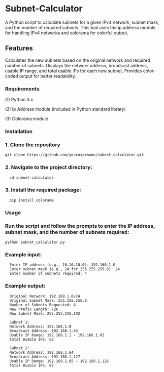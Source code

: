 # Subnet-Calculator
  A Python script to calculate subnets for a given IPv4 network, subnet mask, and the number of required subnets. This tool uses the ip address module for handling IPv4 networks and colorama for colorful output.
## Features
  Calculates the new subnets based on the original network and required number of subnets.
Displays the network address, broadcast address, usable IP range, and total usable IPs for each new subnet.
Provides color-coded output for better readability.

### Requirements
  (1) Python 3.x
  
  (2) Ip Address module (included in Python standard library)
  
  (3) Colorama module

### Installation
###  1. Clone the repository
    git clone https://github.com/yourusername/subnet-calculator.git
### 2. Navigate to the project directory:
      cd subnet-calculator
### 3. Install the required package:
      pip install colorama


### Usage
### Run the script and follow the prompts to enter the IP address, subnet mask, and the number of subnets required:
    python subnet_calculator.py

### Example input:
      Enter IP address (e.g., 10.10.10.0): 192.168.1.0
      Enter subnet mask (e.g., 24 for 255.255.255.0): 24
      Enter number of subnets required: 4

### Example output:
      Original Network: 192.168.1.0/24
      Original Subnet Mask: 255.255.255.0
      Number of Subnets Requested: 4
      New Prefix Length: /26
      New Subnet Mask: 255.255.255.192

      Subnet 1:
      Network Address: 192.168.1.0
      Broadcast Address: 192.168.1.63
      Usable IP Range: 192.168.1.1 - 192.168.1.62
      Total Usable IPs: 62

      Subnet 2:
      Network Address: 192.168.1.64
      Broadcast Address: 192.168.1.127
      Usable IP Range: 192.168.1.65 - 192.168.1.126
      Total Usable IPs: 62



        

        



    
       
